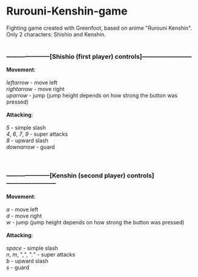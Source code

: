 # Rurouni-Kenshin-game
Fighting game created with Greenfoot, based on anime "Rurouni Kenshin". Only 2 characters: Shishio and Kenshin.<br/><br/>
### ———————[Shishio (first player) controls]————————<br/>
**Movement**:<br/><br/>
*leftarrow* - move left<br/>
*rightarrow* - move right<br/>
*uparrow* - jump (jump height depends on how strong the button was pressed)<br/><br/>
**Attacking**:<br/><br/>
*5* - simple slash<br/>
*4*, *6*, *7*, *9* - super attacks<br/>
*8* - upward slash<br/>
*downarrow* - guard<br/><br/><br/>
### ———————[Kenshin (second player) controls]————————<br/>
**Movement**:<br/><br/>
*a* - move left<br/>
*d* - move right<br/>
*w* - jump (jump height depends on how strong the button was pressed)<br/><br/>
**Attacking**:<br/><br/>
*space* - simple slash<br/>
*n*, *m*, "*,*", "*.*" - super attacks<br/>
*b* - upward slash<br/>
*s* - guard
